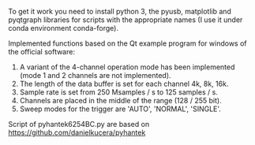 To get it work you need to install python 3, the pyusb, matplotlib and pyqtgraph libraries for scripts with the appropriate names (I use it under conda environment conda-forge).

Implemented functions based on the Qt example program for windows of the official software:

1. A variant of the 4-channel operation mode has been implemented (mode 1 and 2 channels are not implemented).
2. The length of the data buffer is set for each channel 4k, 8k, 16k.
3. Sample rate is set from 250 Msamples / s to 125 samples / s.
4. Channels are placed in the middle of the range (128 / 255 bit).
5. Sweep modes for the trigger are 'AUTO', 'NORMAL', 'SINGLE'.

Script of pyhantek6254BC.py are based on https://github.com/danielkucera/pyhantek
